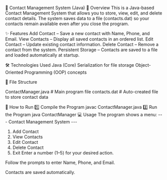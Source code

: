 📇 Contact Management System (Java)
📌 Overview
This is a Java-based Contact Management System that allows you to store, view, edit, and delete contact details.
The system saves data to a file (contacts.dat) so your contacts remain available even after you close the program.

✨ Features
Add Contact – Save a new contact with Name, Phone, and Email.
View Contacts – Display all saved contacts in an ordered list.
Edit Contact – Update existing contact information.
Delete Contact – Remove a contact from the system.
Persistent Storage – Contacts are saved to a file and loaded automatically at startup.

🛠 Technologies Used
Java (Core)
Serialization for file storage
Object-Oriented Programming (OOP) concepts

📂 File Structure

ContactManager.java   # Main program file
contacts.dat          # Auto-created file to store contact data

🚀 How to Run
1️⃣ Compile the Program
javac ContactManager.java
2️⃣ Run the Program
java ContactManager
💻 Usage
The program shows a menu:
--- Contact Management System ---
1. Add Contact
2. View Contacts
3. Edit Contact
4. Delete Contact
5. Exit
Enter a number (1–5) for your desired action.

Follow the prompts to enter Name, Phone, and Email.

Contacts are saved automatically.
